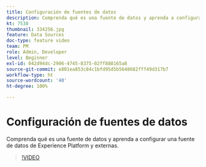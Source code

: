```yaml
---
title: Configuración de fuentes de datos
description: Comprenda qué es una fuente de datos y aprenda a configurar una fuente de datos de Experience Platform y externas.
kt: 7538
thumbnail: 334256.jpg
feature: Data Sources
doc-type: feature video
team: PM
role: Admin, Developer
level: Beginner
exl-id: 042d94dc-2906-4745-8375-02ff888165a8
source-git-commit: e801ea853c84c1bfd95d5b5648682fff49d317b7
workflow-type: ht
source-wordcount: '40'
ht-degree: 100%

---
```


# Configuración de fuentes de datos

Comprenda qué es una fuente de datos y aprenda a configurar una fuente de datos de Experience Platform y externas.

>[!VIDEO](https://video.tv.adobe.com/v/334256?quality=12&learn=on)
